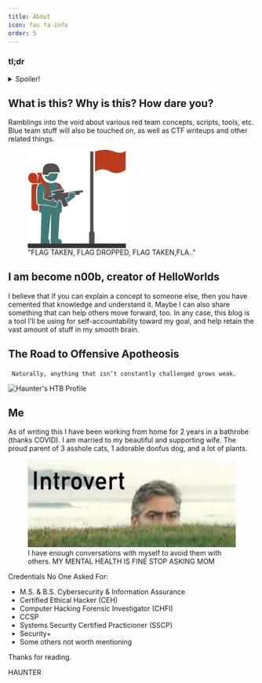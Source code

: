 ```yaml
---
title: About
icon: fas fa-info
order: 5
---
```

### tl;dr                                                                                      
<details>                                                                                      
  <summary>Spoiler!</summary>                  
                       
  Some guy saw Mr. Robot and wants to become <strike>hokage</strike> hackerman <br/>                                    <figure><img src='/assets/img/naruto-uzumaki-believe-it.gif' alt='A ninja of digital shadows' width='200px'/> 
 <figcaption></figcaption></figure>                                      
</details>        



## What is this? Why is this? How dare you?

Ramblings into the void about various red team concepts, scripts, tools, etc. Blue team stuff will also be touched on, as well as CTF writeups and other related things. 

<figure><img src='/assets/img/ff4117d132875174b30771dcdc8a5eb7.png' alt='FLAG TAKEN, FLAG LOST' width='200px' style='display: block;'/><figcaption>"FLAG TAKEN, FLAG DROPPED, FLAG TAKEN,FLA.."</figcaption></figure>


## I am become n00b, creator of HelloWorlds

I believe that if you can explain a concept to someone else, then you have cemented that knowledge and understand it. Maybe I can also share something that can help others move forward, too. In any case, this blog is a tool I’ll be using for self-accountability toward my goal, and help retain the vast amount of stuff in my smooth brain.


## The Road to Offensive Apotheosis

` Naturally, anything that isn’t constantly challenged grows weak.`

<script src="https://tryhackme.com/badge/20959"></script>
<img src='https://www.hackthebox.eu/badge/image/276059' alt="Haunter's HTB Profile" style='display: block;'/>

## Me

As of writing this I have been working from home for 2 years in a bathrobe (thanks COVID). I am married to my beautiful and supporting wife. The proud parent of 3 asshole cats, 1 adorable doofus dog, and a lot of plants.

<figure><img src='/assets/img/introvert.gif'/><figcaption>I have enough conversations with myself to avoid them with others. MY MENTAL HEALTH IS FINE STOP ASKING MOM</figcaption></figure>

Credentials No One Asked For:
* M.S. & B.S. Cybersecurity & Information Assurance
* Certified Ethical Hacker (CEH)
* Computer Hacking Forensic Investigator (CHFI)
* CCSP
* Systems Security Certified Practicioner (SSCP)
* Security+ 
* Some others not worth mentioning

Thanks for reading.

HAUNTER


